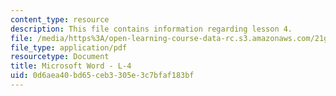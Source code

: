 ```yaml
---
content_type: resource
description: This file contains information regarding lesson 4.
file: /media/https%3A/open-learning-course-data-rc.s3.amazonaws.com/21g-110-chinese-iv-streamlined-spring-2004/0d6aea40bd65ceb3305e3c7bfaf183bf_MIT21G_110S04_L4.pdf
file_type: application/pdf
resourcetype: Document
title: Microsoft Word - L-4
uid: 0d6aea40-bd65-ceb3-305e-3c7bfaf183bf
---
```


